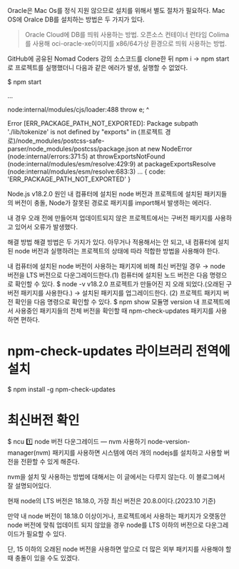 Oracle은 Mac Os를 정식 지원 않으므로 설치를 위해서 별도 절차가 필요하다.
Mac OS에 Oralce DB를 설치하는 방법은 두 가지가 있다.

> Oracle Cloud에 DB를 띄워 사용하는 방법.
> 오픈소스 컨테이너 런타임 Colima를 사용해 oci-oracle-xe이미지를 x86/64가상 환경으로 띄워 사용하는 방법.

GitHub에 공유된 Nomad Coders 강의 소스코드를 clone한 뒤 npm i → npm start로 프로젝트를 실행했더니 다음과 같은 에러가 발생, 실행할 수 없었다.

$ npm start

...

node:internal/modules/cjs/loader:488
      throw e;
      ^

Error [ERR_PACKAGE_PATH_NOT_EXPORTED]: Package subpath './lib/tokenize' is not defined by "exports" in (프로젝트 경로)/node_modules/postcss-safe-parser/node_modules/postcss/package.json
    at new NodeError (node:internal/errors:371:5)
    at throwExportsNotFound (node:internal/modules/esm/resolve:429:9)
    at packageExportsResolve (node:internal/modules/esm/resolve:683:3)
	...
{
  code: 'ERR_PACKAGE_PATH_NOT_EXPORTED'
}

Node.js v18.2.0
원인
내 컴퓨터에 설치된 node 버전과 프로젝트에 설치된 패키지들의 버전이 충돌, Node가 잘못된 경로로 패키지를 import해서 발생하는 에러다.

내 경우 오래 전에 만들어져 업데이트되지 않은 프로젝트에서는 구버전 패키지를 사용하고 있어서 오류가 발생했다.

해결 방법
해결 방법은 두 가지가 있다. 아무거나 적용해서는 안 되고, 내 컴퓨터에 설치된 node 버전과 실행하려는 프로젝트의 상태에 따라 적합한 방법을 사용해야 한다.

내 컴퓨터에 설치된 node 버전이 사용하는 패키지에 비해 최신 버전일 경우 → node 버전을 LTS 버전으로 다운그레이드한다.(1) 컴퓨터에 설치된 노드 버전은 다음 명령으로 확인할 수 있다.
$ node -v
v18.2.0
프로젝트가 만들어진 지 오래 되었다.(오래된 구버전 패키지를 사용한다.) → 설치된 패키지를 업그레이드한다. (2) 프로젝트 패키지 버전 확인을 다음 명령으로 확인할 수 있다.
$ npm show 모듈명 version
내 프로젝트에서 사용중인 패키지들의 전체 버전을 확인할 때 npm-check-updates 패키지를 사용하면 편하다.
# npm-check-updates 라이브러리 전역에 설치
$ npm install -g npm-check-updates

# 최신버전 확인
$ ncu
1️⃣ node 버전 다운그레이드 — nvm 사용하기
node-version-manager(nvm) 패키지를 사용하면 시스템에 여러 개의 nodejs를 설치하고 사용할 버전을 전환할 수 있게 해준다.

nvm을 설치 및 사용하는 방법에 대해서는 이 글에서는 다루지 않는다. 이 블로그에서 잘 설명되어있다.

현재 node의 LTS 버전은 18.18.0, 가장 최신 버전은 20.8.0이다.(2023.10 기준)

만약 내 node 버전이 18.18.0 이상이거나, 프로젝트에서 사용하는 패키지가 오랫동안 node 버전에 맞춰 업데이트 되지 않았을 경우 node를 LTS 이하의 버전으로 다운그레이드가 필요할 수 있다.

단, 15 이하의 오래된 node 버전을 사용하면 앞으로 더 많은 외부 패키지를 사용해야 할 때 충돌이 있을 수도 있겠다.

